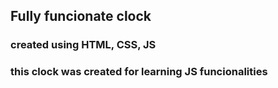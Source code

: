 ## Fully funcionate clock
### created using HTML, CSS, JS
### this clock was created for learning JS funcionalities
